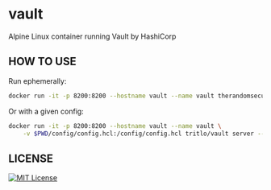 # vault
Alpine Linux container running Vault by HashiCorp

## HOW TO USE

Run ephemerally:

```bash
docker run -it -p 8200:8200 --hostname vault --name vault therandomsecurityguy/vault
```
Or with a given config:

```bash
docker run -it -p 8200:8200 --hostname vault --name vault \
    -v $PWD/config/config.hcl:/config/config.hcl tritlo/vault server --config=/config/config.hcl
```

## LICENSE
[![MIT License](http://img.shields.io/badge/license-MIT-blue.svg?style=flat)](LICENSE)
